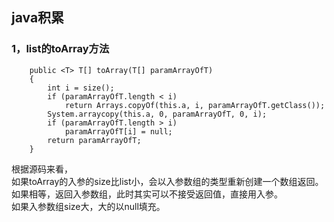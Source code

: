 ## java积累

### 1，list的toArray方法
        public <T> T[] toArray(T[] paramArrayOfT)
        {
            int i = size();
            if (paramArrayOfT.length < i)
                return Arrays.copyOf(this.a, i, paramArrayOfT.getClass());
            System.arraycopy(this.a, 0, paramArrayOfT, 0, i);
            if (paramArrayOfT.length > i)
                paramArrayOfT[i] = null;
            return paramArrayOfT;
        }
根据源码来看，  
如果toArray的入参的size比list小，会以入参数组的类型重新创建一个数组返回。  
如果相等，返回入参数组，此时其实可以不接受返回值，直接用入参。  
如果入参数组size大，大的以null填充。

